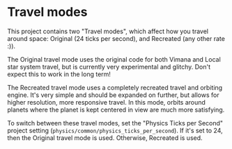 # Travel modes

This project contains two "Travel modes", which affect how you travel around space: Original (24 ticks per second), and Recreated (any other rate :)).

The Original travel mode uses the original code for both Vimana and Local star system travel, but is currently very experimental and glitchy. Don't expect this to work in the long term!

The Recreated travel mode uses a completely recreated travel and orbiting engine. It's very simple and should be expanded on further, but allows for higher resolution, more responsive travel. In this mode, orbits around planets where the planet is kept centered in view are much more satisfying.

To switch between these travel modes, set the "Physics Ticks per Second" project setting (`physics/common/physics_ticks_per_second`). If it's set to 24, then the Original travel mode is used. Otherwise, Recreated is used.
